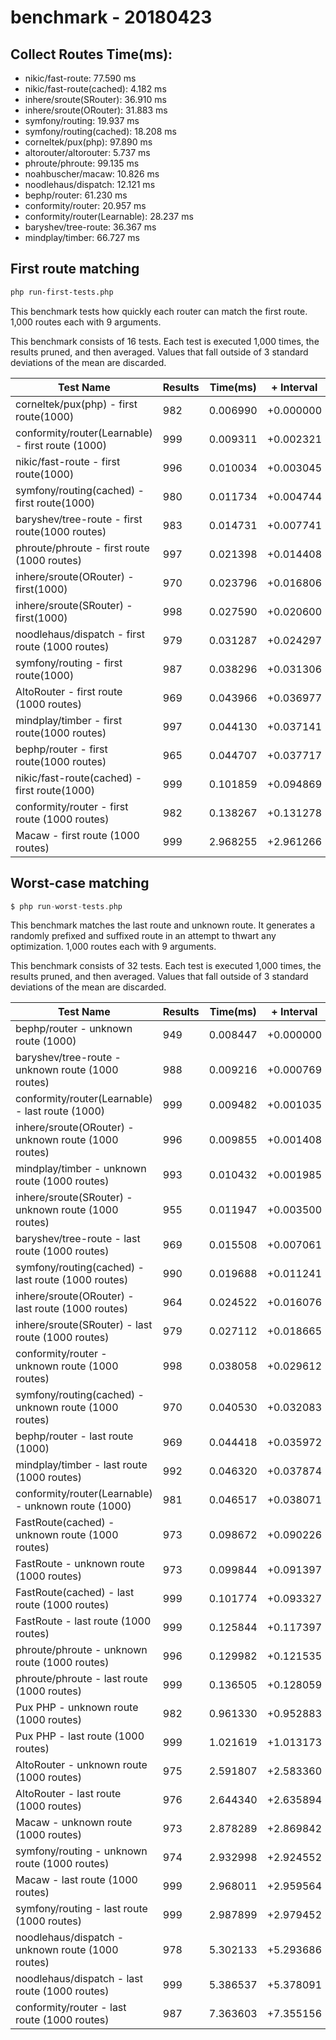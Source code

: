 # benchmark - 20180423

## Collect Routes Time(ms):

- nikic/fast-route: 77.590 ms
- nikic/fast-route(cached): 4.182 ms
- inhere/sroute(SRouter): 36.910 ms
- inhere/sroute(ORouter): 31.883 ms
- symfony/routing: 19.937 ms
- symfony/routing(cached): 18.208 ms
- corneltek/pux(php): 97.890 ms
- altorouter/altorouter: 5.737 ms
- phroute/phroute: 99.135 ms
- noahbuscher/macaw: 10.826 ms
- noodlehaus/dispatch: 12.121 ms
- bephp/router: 61.230 ms
- conformity/router: 20.957 ms
- conformity/router(Learnable): 28.237 ms
- baryshev/tree-route: 36.367 ms
- mindplay/timber: 66.727 ms


## First route matching

```bash
php run-first-tests.php
```

This benchmark tests how quickly each router can match the first route. 1,000 routes each with 9 arguments.

This benchmark consists of 16 tests. Each test is executed 1,000 times, the results pruned, and then averaged. Values that fall outside of 3 standard deviations of the mean are discarded.


Test Name | Results | Time(ms) | + Interval | Change
------------------ | ------- | ------- | ---------- | -----------
corneltek/pux(php) - first route(1000)                  | 982 | 0.006990 | +0.000000 | baseline
conformity/router(Learnable) - first route (1000)       | 999 | 0.009311 | +0.002321 | 33% slower
nikic/fast-route - first route(1000)                    | 996 | 0.010034 | +0.003045 | 44% slower
symfony/routing(cached) - first route(1000)             | 980 | 0.011734 | +0.004744 | 68% slower
baryshev/tree-route - first route(1000 routes)          | 983 | 0.014731 | +0.007741 | 111% slower
phroute/phroute - first route (1000 routes)             | 997 | 0.021398 | +0.014408 | 206% slower
inhere/sroute(ORouter) - first(1000)                    | 970 | 0.023796 | +0.016806 | 240% slower
inhere/sroute(SRouter) - first(1000)                    | 998 | 0.027590 | +0.020600 | 295% slower
noodlehaus/dispatch - first route (1000 routes)         | 979 | 0.031287 | +0.024297 | 348% slower
symfony/routing - first route(1000)                     | 987 | 0.038296 | +0.031306 | 448% slower
AltoRouter - first route (1000 routes)                  | 969 | 0.043966 | +0.036977 | 529% slower
mindplay/timber - first route(1000 routes)              | 997 | 0.044130 | +0.037141 | 531% slower
bephp/router - first route(1000 routes)                 | 965 | 0.044707 | +0.037717 | 540% slower
nikic/fast-route(cached) - first route(1000)            | 999 | 0.101859 | +0.094869 | 1357% slower
conformity/router - first route (1000 routes)           | 982 | 0.138267 | +0.131278 | 1878% slower
Macaw - first route (1000 routes)                       | 999 | 2.968255 | +2.961266 | 42365% slower

## Worst-case matching

```php
$ php run-worst-tests.php
```

This benchmark matches the last route and unknown route. It generates a randomly prefixed and suffixed route in an attempt to thwart any optimization. 1,000 routes each with 9 arguments.

This benchmark consists of 32 tests. Each test is executed 1,000 times, the results pruned, and then averaged. Values that fall outside of 3 standard deviations of the mean are discarded.


Test Name | Results | Time(ms) | + Interval | Change
------------------ | ------- | ------- | ---------- | -----------
bephp/router - unknown route (1000)                     | 949 | 0.008447 | +0.000000 | baseline
baryshev/tree-route - unknown route (1000 routes)       | 988 | 0.009216 | +0.000769 | 9% slower
conformity/router(Learnable) - last route (1000)        | 999 | 0.009482 | +0.001035 | 12% slower
inhere/sroute(ORouter) - unknown route (1000 routes)    | 996 | 0.009855 | +0.001408 | 17% slower
mindplay/timber - unknown route (1000 routes)           | 993 | 0.010432 | +0.001985 | 23% slower
inhere/sroute(SRouter) - unknown route (1000 routes)    | 955 | 0.011947 | +0.003500 | 41% slower
baryshev/tree-route - last route (1000 routes)          | 969 | 0.015508 | +0.007061 | 84% slower
symfony/routing(cached) - last route (1000 routes)      | 990 | 0.019688 | +0.011241 | 133% slower
inhere/sroute(ORouter) - last route (1000 routes)       | 964 | 0.024522 | +0.016076 | 190% slower
inhere/sroute(SRouter) - last route (1000 routes)       | 979 | 0.027112 | +0.018665 | 221% slower
conformity/router - unknown route (1000 routes)         | 998 | 0.038058 | +0.029612 | 351% slower
symfony/routing(cached) - unknown route (1000 routes)   | 970 | 0.040530 | +0.032083 | 380% slower
bephp/router - last route (1000)                        | 969 | 0.044418 | +0.035972 | 426% slower
mindplay/timber - last route (1000 routes)              | 992 | 0.046320 | +0.037874 | 448% slower
conformity/router(Learnable) - unknown route (1000)     | 981 | 0.046517 | +0.038071 | 451% slower
FastRoute(cached) - unknown route (1000 routes)         | 973 | 0.098672 | +0.090226 | 1068% slower
FastRoute - unknown route (1000 routes)                 | 973 | 0.099844 | +0.091397 | 1082% slower
FastRoute(cached) - last route (1000 routes)            | 999 | 0.101774 | +0.093327 | 1105% slower
FastRoute - last route (1000 routes)                    | 999 | 0.125844 | +0.117397 | 1390% slower
phroute/phroute - unknown route (1000 routes)           | 996 | 0.129982 | +0.121535 | 1439% slower
phroute/phroute - last route (1000 routes)              | 999 | 0.136505 | +0.128059 | 1516% slower
Pux PHP - unknown route (1000 routes)                   | 982 | 0.961330 | +0.952883 | 11281% slower
Pux PHP - last route (1000 routes)                      | 999 | 1.021619 | +1.013173 | 11995% slower
AltoRouter - unknown route (1000 routes)                | 975 | 2.591807 | +2.583360 | 30584% slower
AltoRouter - last route (1000 routes)                   | 976 | 2.644340 | +2.635894 | 31206% slower
Macaw - unknown route (1000 routes)                     | 973 | 2.878289 | +2.869842 | 33976% slower
symfony/routing - unknown route (1000 routes)           | 974 | 2.932998 | +2.924552 | 34624% slower
Macaw - last route (1000 routes)                        | 999 | 2.968011 | +2.959564 | 35038% slower
symfony/routing - last route (1000 routes)              | 999 | 2.987899 | +2.979452 | 35274% slower
noodlehaus/dispatch - unknown route (1000 routes)       | 978 | 5.302133 | +5.293686 | 62672% slower
noodlehaus/dispatch - last route (1000 routes)          | 999 | 5.386537 | +5.378091 | 63671% slower
conformity/router - last route (1000 routes)            | 987 | 7.363603 | +7.355156 | 87078% slower

